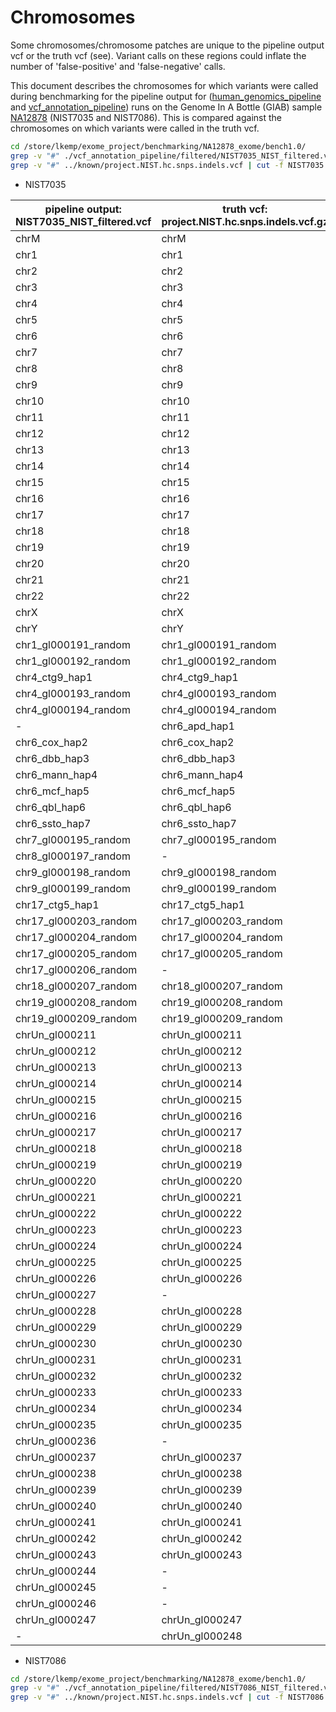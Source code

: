 # Chromosomes

Some chromosomes/chromosome patches are unique to the pipeline output vcf or the truth vcf (see). Variant calls on these regions could inflate the number of 'false-positive' and 'false-negative' calls.

This document describes the chromosomes for which variants were called during benchmarking for the pipeline output for ([human_genomics_pipeline](https://github.com/ESR-NZ/human_genomics_pipeline) and [vcf_annotation_pipeline](https://github.com/ESR-NZ/vcf_annotation_pipeline)) runs on the Genome In A Bottle (GIAB) sample [NA12878](https://ftp-trace.ncbi.nlm.nih.gov/ReferenceSamples/giab/data/NA12878/Garvan_NA12878_HG001_HiSeq_Exome/) (NIST7035 and NIST7086). This is compared against the chromosomes on which variants were called in the truth vcf.

```bash
cd /store/lkemp/exome_project/benchmarking/NA12878_exome/bench1.0/
grep -v "#" ./vcf_annotation_pipeline/filtered/NIST7035_NIST_filtered.vcf | awk '{print $1}' | uniq
grep -v "#" ../known/project.NIST.hc.snps.indels.vcf | cut -f NIST7035 | awk '{print $1}' | uniq
```

- NIST7035

| pipeline output: NIST7035_NIST_filtered.vcf | truth vcf: project.NIST.hc.snps.indels.vcf.gz |
|---------------------------------------------|-----------------------------------------------|
| chrM                                        | chrM                                          |
| chr1                                        | chr1                                          |
| chr2                                        | chr2                                          |
| chr3                                        | chr3                                          |
| chr4                                        | chr4                                          |
| chr5                                        | chr5                                          |
| chr6                                        | chr6                                          |
| chr7                                        | chr7                                          |
| chr8                                        | chr8                                          |
| chr9                                        | chr9                                          |
| chr10                                       | chr10                                         |
| chr11                                       | chr11                                         |
| chr12                                       | chr12                                         |
| chr13                                       | chr13                                         |
| chr14                                       | chr14                                         |
| chr15                                       | chr15                                         |
| chr16                                       | chr16                                         |
| chr17                                       | chr17                                         |
| chr18                                       | chr18                                         |
| chr19                                       | chr19                                         |
| chr20                                       | chr20                                         |
| chr21                                       | chr21                                         |
| chr22                                       | chr22                                         |
| chrX                                        | chrX                                          |
| chrY                                        | chrY                                          |
| chr1_gl000191_random                        | chr1_gl000191_random                          |
| chr1_gl000192_random                        | chr1_gl000192_random                          |
| chr4_ctg9_hap1                              | chr4_ctg9_hap1                                |
| chr4_gl000193_random                        | chr4_gl000193_random                          |
| chr4_gl000194_random                        | chr4_gl000194_random                          |
| -                                           | chr6_apd_hap1                                 |
| chr6_cox_hap2                               | chr6_cox_hap2                                 |
| chr6_dbb_hap3                               | chr6_dbb_hap3                                 |
| chr6_mann_hap4                              | chr6_mann_hap4                                |
| chr6_mcf_hap5                               | chr6_mcf_hap5                                 |
| chr6_qbl_hap6                               | chr6_qbl_hap6                                 |
| chr6_ssto_hap7                              | chr6_ssto_hap7                                |
| chr7_gl000195_random                        | chr7_gl000195_random                          |
| chr8_gl000197_random                        | -                                             |
| chr9_gl000198_random                        | chr9_gl000198_random                          |
| chr9_gl000199_random                        | chr9_gl000199_random                          |
| chr17_ctg5_hap1                             | chr17_ctg5_hap1                               |
| chr17_gl000203_random                       | chr17_gl000203_random                         |
| chr17_gl000204_random                       | chr17_gl000204_random                         |
| chr17_gl000205_random                       | chr17_gl000205_random                         |
| chr17_gl000206_random                       | -                                             |
| chr18_gl000207_random                       | chr18_gl000207_random                         |
| chr19_gl000208_random                       | chr19_gl000208_random                         |
| chr19_gl000209_random                       | chr19_gl000209_random                         |
| chrUn_gl000211                              | chrUn_gl000211                                |
| chrUn_gl000212                              | chrUn_gl000212                                |
| chrUn_gl000213                              | chrUn_gl000213                                |
| chrUn_gl000214                              | chrUn_gl000214                                |
| chrUn_gl000215                              | chrUn_gl000215                                |
| chrUn_gl000216                              | chrUn_gl000216                                |
| chrUn_gl000217                              | chrUn_gl000217                                |
| chrUn_gl000218                              | chrUn_gl000218                                |
| chrUn_gl000219                              | chrUn_gl000219                                |
| chrUn_gl000220                              | chrUn_gl000220                                |
| chrUn_gl000221                              | chrUn_gl000221                                |
| chrUn_gl000222                              | chrUn_gl000222                                |
| chrUn_gl000223                              | chrUn_gl000223                                |
| chrUn_gl000224                              | chrUn_gl000224                                |
| chrUn_gl000225                              | chrUn_gl000225                                |
| chrUn_gl000226                              | chrUn_gl000226                                |
| chrUn_gl000227                              | -                                             |
| chrUn_gl000228                              | chrUn_gl000228                                |
| chrUn_gl000229                              | chrUn_gl000229                                |
| chrUn_gl000230                              | chrUn_gl000230                                |
| chrUn_gl000231                              | chrUn_gl000231                                |
| chrUn_gl000232                              | chrUn_gl000232                                |
| chrUn_gl000233                              | chrUn_gl000233                                |
| chrUn_gl000234                              | chrUn_gl000234                                |
| chrUn_gl000235                              | chrUn_gl000235                                |
| chrUn_gl000236                              | -                                             |
| chrUn_gl000237                              | chrUn_gl000237                                |
| chrUn_gl000238                              | chrUn_gl000238                                |
| chrUn_gl000239                              | chrUn_gl000239                                |
| chrUn_gl000240                              | chrUn_gl000240                                |
| chrUn_gl000241                              | chrUn_gl000241                                |
| chrUn_gl000242                              | chrUn_gl000242                                |
| chrUn_gl000243                              | chrUn_gl000243                                |
| chrUn_gl000244                              | -                                             |
| chrUn_gl000245                              | -                                             |
| chrUn_gl000246                              | -                                             |
| chrUn_gl000247                              | chrUn_gl000247                                |
| -                                           | chrUn_gl000248                                |

- NIST7086

```bash
cd /store/lkemp/exome_project/benchmarking/NA12878_exome/bench1.0/
grep -v "#" ./vcf_annotation_pipeline/filtered/NIST7086_NIST_filtered.vcf | awk '{print $1}' | uniq
grep -v "#" ../known/project.NIST.hc.snps.indels.vcf | cut -f NIST7086 | awk '{print $1}' | uniq
```
